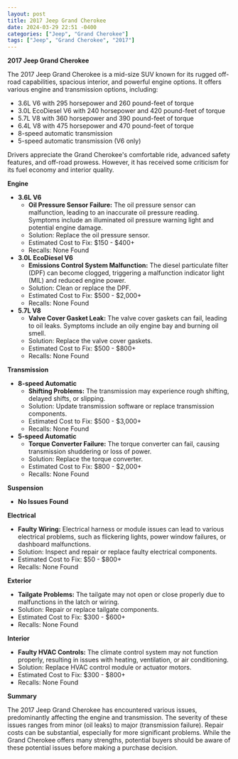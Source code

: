 ```yaml
---
layout: post
title: 2017 Jeep Grand Cherokee
date: 2024-03-29 22:51 -0400
categories: ["Jeep", "Grand Cherokee"]
tags: ["Jeep", "Grand Cherokee", "2017"]
---
```

**2017 Jeep Grand Cherokee**

The 2017 Jeep Grand Cherokee is a mid-size SUV known for its rugged off-road capabilities, spacious interior, and powerful engine options. It offers various engine and transmission options, including:

* 3.6L V6 with 295 horsepower and 260 pound-feet of torque
* 3.0L EcoDiesel V6 with 240 horsepower and 420 pound-feet of torque
* 5.7L V8 with 360 horsepower and 390 pound-feet of torque
* 6.4L V8 with 475 horsepower and 470 pound-feet of torque
* 8-speed automatic transmission
* 5-speed automatic transmission (V6 only)

Drivers appreciate the Grand Cherokee's comfortable ride, advanced safety features, and off-road prowess. However, it has received some criticism for its fuel economy and interior quality.

**Engine**

* **3.6L V6**
    * **Oil Pressure Sensor Failure:** The oil pressure sensor can malfunction, leading to an inaccurate oil pressure reading. Symptoms include an illuminated oil pressure warning light and potential engine damage.
    * Solution: Replace the oil pressure sensor.
    * Estimated Cost to Fix: $150 - $400+
    * Recalls: None Found
* **3.0L EcoDiesel V6**
    * **Emissions Control System Malfunction:** The diesel particulate filter (DPF) can become clogged, triggering a malfunction indicator light (MIL) and reduced engine power.
    * Solution: Clean or replace the DPF.
    * Estimated Cost to Fix: $500 - $2,000+
    * Recalls: None Found
* **5.7L V8**
    * **Valve Cover Gasket Leak:** The valve cover gaskets can fail, leading to oil leaks. Symptoms include an oily engine bay and burning oil smell.
    * Solution: Replace the valve cover gaskets.
    * Estimated Cost to Fix: $500 - $800+
    * Recalls: None Found

**Transmission**

* **8-speed Automatic**
    * **Shifting Problems:** The transmission may experience rough shifting, delayed shifts, or slipping.
    * Solution: Update transmission software or replace transmission components.
    * Estimated Cost to Fix: $500 - $3,000+
    * Recalls: None Found
* **5-speed Automatic**
    * **Torque Converter Failure:** The torque converter can fail, causing transmission shuddering or loss of power.
    * Solution: Replace the torque converter.
    * Estimated Cost to Fix: $800 - $2,000+
    * Recalls: None Found

**Suspension**

* **No Issues Found**

**Electrical**

* **Faulty Wiring:** Electrical harness or module issues can lead to various electrical problems, such as flickering lights, power window failures, or dashboard malfunctions.
* Solution: Inspect and repair or replace faulty electrical components.
* Estimated Cost to Fix: $50 - $800+
* Recalls: None Found

**Exterior**

* **Tailgate Problems:** The tailgate may not open or close properly due to malfunctions in the latch or wiring.
* Solution: Repair or replace tailgate components.
* Estimated Cost to Fix: $300 - $600+
* Recalls: None Found

**Interior**

* **Faulty HVAC Controls:** The climate control system may not function properly, resulting in issues with heating, ventilation, or air conditioning.
* Solution: Replace HVAC control module or actuator motors.
* Estimated Cost to Fix: $300 - $800+
* Recalls: None Found

**Summary**

The 2017 Jeep Grand Cherokee has encountered various issues, predominantly affecting the engine and transmission. The severity of these issues ranges from minor (oil leaks) to major (transmission failure). Repair costs can be substantial, especially for more significant problems. While the Grand Cherokee offers many strengths, potential buyers should be aware of these potential issues before making a purchase decision.

